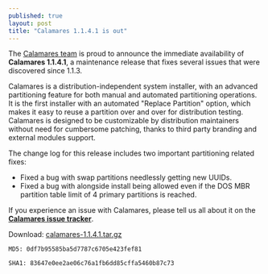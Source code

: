 ```yaml
---
published: true
layout: post
title: "Calamares 1.1.4.1 is out"
---
```

The [Calamares team](https://calamares.io/team/) is proud to announce the immediate availability of **Calamares 1.1.4.1**, a maintenance release that fixes several issues that were discovered since 1.1.3.

Calamares is a distribution-independent system installer, with an advanced partitioning feature for both manual and automated partitioning operations. It is the first installer with an automated "Replace Partition" option, which makes it easy to reuse a partition over and over for distribution testing. Calamares is designed to be customizable by distribution maintainers without need for cumbersome patching, thanks to third party branding and external modules support.

<!--more-->

The change log for this release includes two important partitioning related fixes:

* Fixed a bug with swap partitions needlessly getting new UUIDs.
* Fixed a bug with alongside install being allowed even if the DOS MBR partition table limit of 4 primary partitions is reached.

If you experience an issue with Calamares, please tell us all about it on the [**Calamares issue tracker**](https://calamares.io/bugs/).

Download: [calamares-1.1.4.1.tar.gz](https://github.com/calamares/calamares/releases/download/v1.1.4/calamares-1.1.4.1.tar.gz)

`MD5: 0df7b95585ba5d7787c6705e423fef81`

`SHA1: 83647e0ee2ae06c76a1fb6dd85cffa5460b87c73`
